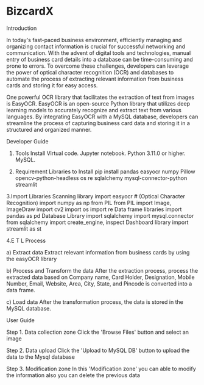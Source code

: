 # BizcardX
Introduction

In today's fast-paced business environment, efficiently managing and organizing contact information is crucial for successful networking and communication. With the advent of digital tools and technologies, manual entry of business card details into a database can be time-consuming and prone to errors. To overcome these challenges, developers can leverage the power of optical character recognition (OCR) and databases to automate the process of extracting relevant information from business cards and storing it for easy access.

One powerful OCR library that facilitates the extraction of text from images is EasyOCR. EasyOCR is an open-source Python library that utilizes deep learning models to accurately recognize and extract text from various languages. By integrating EasyOCR with a MySQL database, developers can streamline the process of capturing business card data and storing it in a structured and organized manner.

Developer Guide

1. Tools Install
Virtual code.
Jupyter notebook.
Python 3.11.0 or higher.
MySQL.

2. Requirement Libraries to Install
pip install pandas easyocr numpy Pillow opencv-python-headless os re sqlalchemy mysql-connector-python streamlit

3.Import Libraries
    Scanning library
    import easyocr # (Optical Character Recognition)
    import numpy as np
    from PIL
    from PIL import Image, ImageDraw
    import cv2
    import os
    import re
    Data frame libraries
    import pandas as pd
    Database Library
    import sqlalchemy
    import mysql.connector
    from sqlalchemy import create_engine, inspect
    Dashboard library
    import streamlit as st

4.E T L Process

a) Extract data
Extract relevant information from business cards by using the easyOCR library

b) Process and Transform the data
After the extraction process, process the extracted data based on Company name, Card Holder, Designation, Mobile Number, Email, Website, Area, City, State, and Pincode is converted into a data frame.

c) Load data
After the transformation process, the data is stored in the MySQL database.

User Guide

Step 1. Data collection zone
Click the 'Browse Files' button and select an image

Step 2. Data upload
Click the 'Upload to MySQL DB' button to upload the data to the Mysql database

Step 3. Modification zone
In this 'Modification zone' you can able to modify the information also you can delete the previous data
